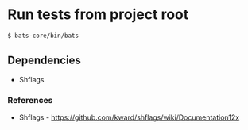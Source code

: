 # Run tests from project root
```bash
$ bats-core/bin/bats
```


## Dependencies 

- Shflags


### References 

* Shflags - https://github.com/kward/shflags/wiki/Documentation12x

